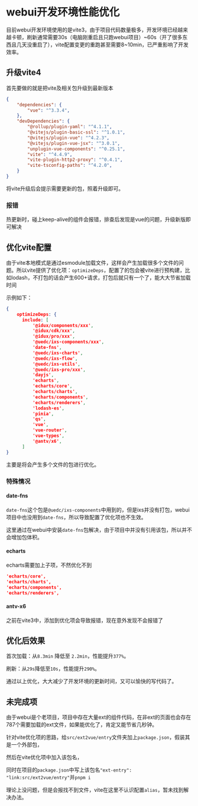 # webui开发环境性能优化

目前webui开发环境使用的是vite3，由于项目代码数量极多，开发环境已经越来越卡顿，刷新通常需要30s（电脑刚重启且只跑webui项目）~60s（开了很多东西且几天没重启了），vite配置变更的重跑甚至需要8~10min，已严重影响了开发效率。



## 升级vite4

首先要做的就是把vite及相关包升级到最新版本

```json
{
    "dependencies": {
        "vue": "^3.3.4",
    },
    "devDependencies": {
        "@rollup/plugin-yaml": "^4.1.1",
        "@vitejs/plugin-basic-ssl": "^1.0.1",
        "@vitejs/plugin-vue": "^4.2.3",
        "@vitejs/plugin-vue-jsx": "^3.0.1",
        "unplugin-vue-components": "^0.25.1",
        "vite": "^4.4.9",
    	"vite-plugin-http2-proxy": "^0.4.1",
    	"vite-tsconfig-paths": "^4.2.0",
    }
}
```



将vite升级后会提示需要更新的包，照着升级即可。



### 报错

热更新时，碰上keep-alive的组件会报错，排查后发现是vue的问题，升级新版即可解决



## 优化vite配置

由于vite本地模式是通过esmodule加载文件，这样会产生加载很多个文件的问题。所以vite提供了优化项：`optimizeDeps`，配置了的包会被vite进行预构建，比如lodash，不打包的话会产生600+请求，打包后就只有一个了，能大大节省加载时间

示例如下：

```json
{
    optimizeDeps: {
      include: [
          '@idux/components/xxx',
          '@idux/cdk/xxx',
          '@idux/pro/xxx',
          '@uedc/ixs-components/xxx',
          'date-fns',
          '@uedc/ixs-charts',
          '@uedc/ixs-flow',
          '@uedc/ixs-utils',
          '@uedc/ixs-pro/xxx',
          'dayjs',
          'echarts',
          'echarts/core',
          'echarts/charts',
          'echarts/components',
          'echarts/renderers',
          'lodash-es',
          'pinia',
          'qs',
          'vue',
          'vue-router',
          'vue-types',
          '@antv/x6',
      ]
}
```

主要是将会产生多个文件的包进行优化。



### 特殊情况

#### date-fns

`date-fns`这个包是`@uedc/ixs-components`中用到的，但是ixs并没有打包，webui项目中也没用到`date-fns`，所以导致配置了优化项也不生效。

这里通过在webui中安装`date-fns`包解决，由于项目中并没有引用该包，所以并不会增加包体积。



#### echarts

echarts需要加上子项，不然优化不到

```json
'echarts/core',
'echarts/charts',
'echarts/components',
'echarts/renderers',
```



#### antv-x6

之前在vite3中，添加到优化项会导致报错，现在意外发现不会报错了





## 优化后效果

首次加载：从`8.3min` 降低至 `2.2min`，性能提升`377%`。

刷新：从`29s`降低至`10s`，性能提升`290%`。



通过以上优化，大大减少了开发环境的更新时间，又可以愉快的写代码了。





## 未完成项

由于webui是个老项目，项目中存在大量ext的组件代码，在非ext的页面也会存在787个需要加载的ext文件，如果能优化了，肯定又能节省几秒钟。



针对vite优化项的思路，给`src/ext2vue/entry`文件夹加上`package.json`，假装其是一个外部包，

然后在vite优化项中加入该包名，

同时在项目的`package.json`中写上该包名`"ext-entry": "link:src/ext2vue/entry"`并`pnpm i`



理论上没问题，但是会报找不到文件，vite在这里不认识配置`alias`，暂未找到解决办法。



